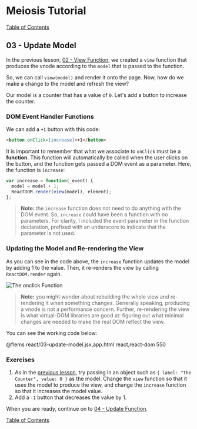 # Meiosis Tutorial

[Table of Contents](toc.html)

## 03 - Update Model

In the previous lesson, [02 - View Function](02-view-function-react.html), we created a `view`
function that produces the vnode according to the `model` that is passed to the function.

So, we can call `view(model)` and render it onto the page. Now, how do we make a change to the
model and refresh the view?

Our model is a counter that has a value of `0`. Let's add a button to increase the counter.

### DOM Event Handler Functions

We can add a `+1` button with this code:

```html
<button onClick={increase}>+1</button>
```

It is important to remember that what we associate to `onClick` must be a **function**. This
function will automatically be called when the user clicks on the button, and the function gets
passed a DOM event as a parameter. Here, the function is `increase`:

```js
var increase = function(_event) {
  model = model + 1;
  ReactDOM.render(view(model), element);
};
```

> **Note:** the `increase` function does not need to do anything with the DOM event. So, `increase`
could have been a function with no parameters. For clarity, I included the event parameter in
the function declaration, prefixed with an underscore to indicate that the parameter is not
used.

### Updating the Model and Re-rendering the View

As you can see in the code above, the `increase` function updates the model by adding 1 to the
value. Then, it re-renders the view by calling `ReactDOM.render` again.

![The onclick Function](03-update-model-02.svg)

> **Note:** you might wonder about rebuilding the whole view and re-rendering it when something
changes. Generally speaking, producing a vnode is not a performance concern. Further, re-rendering
the view is what virtual-DOM libraries are good at: figuring out what minimal changes are needed to
make the real DOM reflect the view.

You can see the working code below:

@flems react/03-update-model.jsx,app.html react,react-dom 550

### Exercises

1. As in the [previous lesson](02-view-function-react.html), try passing in an object such as
`{ label: "The Counter", value: 0 }` as the model. Change the `view` function so that it uses the
model to produce the view, and change the `increase` function so that it increases the model value.
1. Add a `-1` button that decreases the value by 1.

When you are ready, continue on to [04 - Update Function](04-update-function-react.html).

[Table of Contents](toc.html)
